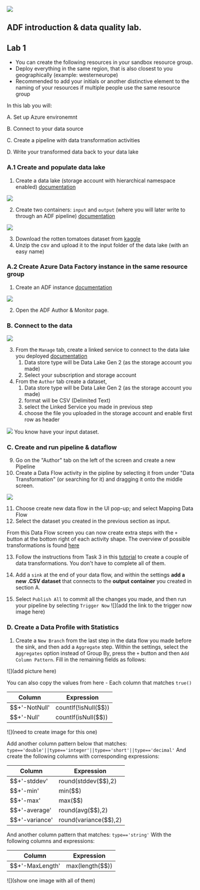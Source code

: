 ![](https://github.com/iuliaferoli/ADF_workshop/blob/master/img/banner.png?raw=true)

## ADF introduction & data quality lab.
## Lab 1


* You can create the following resources in your sandbox resource group.
* Deploy everything in the same region, that is also closest to you geographically (example: westerneurope)
* Recommended to add your initials or another distinctive element to the naming of your resources if multiple people use the same resource group

In this lab you will:

A. Set up Azure environemnt

B. Connect to your data source

C. Create a pipeline with data transformation activities

D. Write your transformed data back to your data lake

### A.1 Create and populate data lake

1. Create a data lake (storage account with hierarchical namespace enabled) [documentation](https://docs.microsoft.com/en-us/azure/storage/common/storage-account-create?tabs=azure-portal#create-a-storage-account)

![](https://github.com/iuliaferoli/ADF_workshop/blob/master/img/createstorage.PNG?raw=true)

2. Create two containers: `input` and `output` (where you will later write to through an ADF pipeline) [documentation](https://docs.microsoft.com/en-us/azure/data-factory/quickstart-create-data-factory-portal#create-a-blob-container)

![](https://github.com/iuliaferoli/ADF_workshop/blob/master/img/createcontainers.png?raw=true)    

3. Download the rotten tomatoes dataset from [kaggle](https://www.kaggle.com/ayushkalla1/rotten-tomatoes-movie-database/data?select=all_movie.csv)
4. Unzip the csv and upload it to the input folder of the data lake (with an easy name)
    
### A.2 Create Azure Data Factory instance in the same resource group
1. Create an ADF instance [documentation](https://docs.microsoft.com/en-us/azure/data-factory/quickstart-create-data-factory-portal#create-a-data-factory)

![](https://github.com/iuliaferoli/ADF_workshop/blob/master/img/createadf.PNG?raw=true)

2. Open the ADF Author & Monitor page.

### B. Connect to the data

![](https://github.com/iuliaferoli/ADF_workshop/blob/master/img/createinadf.png?raw=true)

3. From the `Manage` tab, create a linked service to connect to the data lake you deployed [documentation](https://docs.microsoft.com/en-us/azure/data-factory/quickstart-create-data-factory-portal#create-a-linked-service)
    1. Data store type will be Data Lake Gen 2 (as the storage account you made)
    2. Select your subscription and storage account
4. From the `Author` tab create a dataset, 
    1. Data store type will be Data Lake Gen 2 (as the storage account you made)
    2. format will be CSV (Delimited Text)
    3. select the Linked Service you made in previous step
    4. choose the file you uploaded in the storage account and enable first row as header
    
![](https://github.com/iuliaferoli/ADF_workshop/blob/master/img/createdataset.PNG?raw=true)
You know have your input dataset.

### C. Create and run pipeline & dataflow

9. Go on the "Author" tab on the left of the screen and create a new Pipeline
10. Create a Data Flow activity in the pipline by selecting it from under "Data Transformation" (or searching for it) and dragging it onto the middle screen.

![](https://github.com/iuliaferoli/ADF_workshop/blob/master/img/createdataflow.png?raw=true)

11. Choose create new data flow in the UI pop-up; and select Mapping Data Flow
12. Select the dataset you created in the previous section as input.

From this Data Flow screen you can now create extra steps with the ```+``` button at the bottom right of each activity shape. The overview of possible transformations is found [here](https://docs.microsoft.com/en-us/azure/data-factory/data-flow-transformation-overview)

13. Follow the instructions from Task 3 in this [tutorial](https://github.com/microsoft/ignite-learning-paths-training-data/tree/main/data30/demos#task-3-using-mapping-data-flow-transformation) to create a couple of data transformations. You don't have to complete all of them. 
    
14. Add a ```sink``` at the end of your data flow, and within the settings **add a new .CSV dataset** that connects to the **output container** you created in section A. 

15. Select ```Publish All``` to commit all the changes you made, and then run your pipeline by selecting ```Trigger Now```
![](add the link to the trigger now image here)
    
### D. Create a Data Profile with Statistics
1. Create a  ```New Branch``` from the last step in the data flow you made before the sink, and then add a ```Aggregate``` step. Within the settings, select the ```Aggregates``` option instead of Group By, press the ```+``` button and then ```Add Column Pattern```. Fill in the remaining fields as follows:

![](add picture here)

You can also copy the values from here - Each column that matches ```true()```

  | Column  | Expression |
  | ------------- | ------------- |
  | $$+'-NotNull'  | countIf(!isNull($$))  |
  | $$+'-Null'   | countIf(isNull($$)) | 

![](need to create image for this one)

   Add another column pattern below that matches: ```type=='double'||type=='integer'||type=='short'||type=='decimal'```
   And create the following columns with corresponding expressions:

  | Column  | Expression |
   | ------------- | ------------- |
   | $$+'-stddev'  | round(stddev($$),2)  |
   | $$+'-min'   | min($$) | 
   | $$+'-max'   | max($$) |
   | $$+'-average'   | round(avg($$),2) |    
   | $$+'-variance'   | round(variance($$),2) |
    
And another column pattern that matches: ```type=='string'```
With the following columns and expressions:
      
  | Column  | Expression |
   | ------------- | ------------- |
   | $$+'-MaxLength'  | max(length($$))  |
   
![](show one image with all of them)




